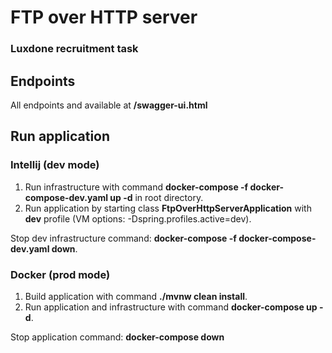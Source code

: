 # FTP over HTTP server
### Luxdone recruitment task

## Endpoints

All endpoints and available at **/swagger-ui.html**

## Run application

### Intellij (dev mode)

1. Run infrastructure with command **docker-compose -f docker-compose-dev.yaml up -d** in root directory.
2. Run application by starting class **FtpOverHttpServerApplication** with **dev** profile (VM options: -Dspring.profiles.active=dev).

Stop dev infrastructure command: **docker-compose -f docker-compose-dev.yaml down**.

### Docker (prod mode)

1. Build application with command **./mvnw clean install**.
2. Run application and infrastructure with command **docker-compose up -d**.

Stop application command: **docker-compose down**